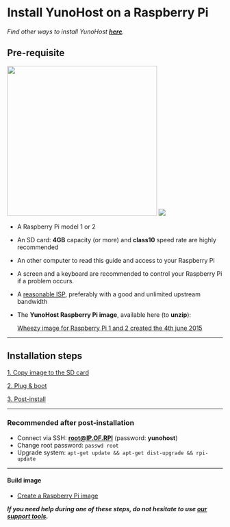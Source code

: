 # Install YunoHost on a Raspberry Pi

*Find other ways to install YunoHost **[here](/install)**.*

## Pre-requisite
<img src="https://yunohost.org/images/Raspberry_Pi_2_Model_B_v1.1_front_angle_new.jpg" width=350>
<img src="https://yunohost.org/images/micro-sd-card.jpg">

* A Raspberry Pi model 1 or 2
* An SD card: **4GB** capacity (or more) and **class10** speed rate are highly recommended
* An other computer to read this guide and access to your Raspberry Pi
* A screen and a keyboard are recommended to control your Raspberry Pi if a problem occurs.
* A [reasonable ISP](/isp), preferably with a good and unlimited upstream bandwidth
* The **YunoHost Raspberry Pi image**, available here (to **unzip**):

    [Wheezy image for Raspberry Pi 1 and 2 created the 4th june 2015](http://build.yunohost.org/yunohost4rpi2.img.7z)

---

## Installation steps

<a class="btn btn-lg btn-default" href="/copy_image">1. Copy image to the SD card</a>

<a class="btn btn-lg btn-default" href="/plug_and_boot">2. Plug & boot</a>

<a class="btn btn-lg btn-default" href="/postinstall">3. Post-install</a>

---

### Recommended after post-installation

* Connect via SSH: **root@IP.OF.RPI** (password: **yunohost**)
* Change root password: `passwd root`
* Upgrade system: `apt-get update && apt-get dist-upgrade && rpi-update`

---

#### Build image
* [Create a Raspberry Pi image](/build_arm_image_en)

***If you need help during one of these steps, do not hesitate to use [our support tools](/support).***

